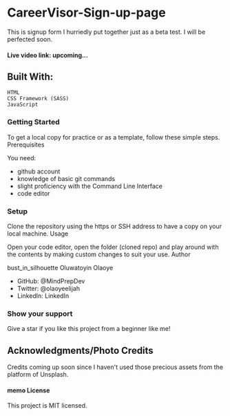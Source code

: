 # CareerVisor-Sign-up-page
This is signup form I hurriedly put together just as a beta test. I will be perfected soon.
#### Live video link: upcoming...

## Built With:

    HTML
    CSS Framework (SASS)
    JavaScript

### Getting Started

To get a local copy for practice or as a template, follow these simple steps.
Prerequisites

You need:

   - github account
   - knowledge of basic git commands
   - slight proficiency with the Command Line Interface
   - code editor

### Setup

Clone the repository using the https or SSH address to have a copy on your local machine.
Usage

Open your code editor, open the folder (cloned repo) and play around with the contents by making custom changes to suit your use.
Author

bust_in_silhouette Oluwatoyin Olaoye

   - GitHub: @MindPrepDev
   - Twitter: @olaoyeelijah
   - LinkedIn: LinkedIn

### Show your support

Give a star if you like this project from a beginner like me!

## Acknowledgments/Photo Credits
Credits coming up soon since I haven't used those precious assets from the platform of Unsplash.

 

#### memo License

This project is MIT licensed.
